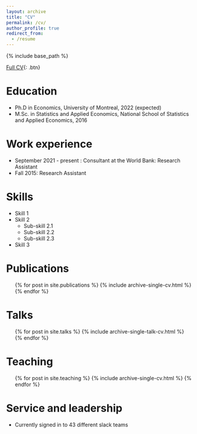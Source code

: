 ```yaml
---
layout: archive
title: "CV"
permalink: /cv/
author_profile: true
redirect_from:
  - /resume
---
```


{% include base_path %}

[Full CV](http://stephanendri.github.io/files/CV.pdf){: .btn}



Education
======
* Ph.D in Economics, University of Montreal, 2022 (expected)
* M.Sc. in Statistics and Applied Economics, National School of Statistics and Applied Economics, 2016

Work experience
======
* September 2021 - present : Consultant at the World Bank: Research Assistant
* Fall 2015: Research Assistant

  
Skills
======
* Skill 1
* Skill 2
  * Sub-skill 2.1
  * Sub-skill 2.2
  * Sub-skill 2.3
* Skill 3

Publications
======
  <ul>{% for post in site.publications %}
    {% include archive-single-cv.html %}
  {% endfor %}</ul>
  
Talks
======
  <ul>{% for post in site.talks %}
    {% include archive-single-talk-cv.html %}
  {% endfor %}</ul>
  
Teaching
======
  <ul>{% for post in site.teaching %}
    {% include archive-single-cv.html %}
  {% endfor %}</ul>
  
Service and leadership
======
* Currently signed in to 43 different slack teams
